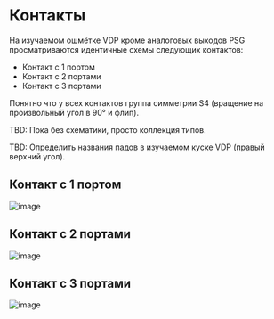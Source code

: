 # Контакты

На изучаемом ошмётке VDP кроме аналоговых выходов PSG просматриваются идентичные схемы следующих контактов:
- Контакт с 1 портом
- Контакт с 2 портами
- Контакт с 3 портами

Понятно что у всех контактов группа симметрии S4 (вращение на произвольный угол в 90° и флип).

TBD: Пока без схематики, просто коллекция типов.

TBD: Определить названия падов в изучаемом куске VDP (правый верхний угол).

## Контакт с 1 портом

![image](https://user-images.githubusercontent.com/5828819/175827693-8ca7febe-4233-4f3e-8266-8d5e6087e2ec.png)

## Контакт с 2 портами

![image](https://user-images.githubusercontent.com/5828819/175827798-973f8c91-4d2e-4cb9-9d5c-150d283a7a7b.png)

## Контакт с 3 портами

![image](https://user-images.githubusercontent.com/5828819/175827664-34e516d7-6bf2-417b-9c40-caddacd6148e.png)
